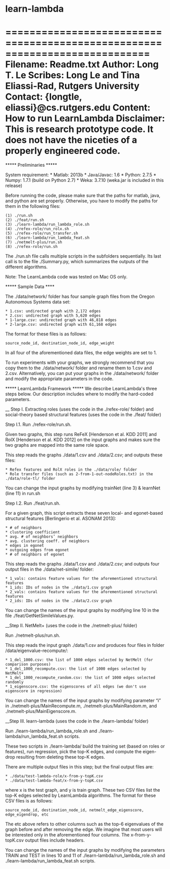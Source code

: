 # learn-lambda
============================================================================
Filename: Readme.txt
Author: Long T. Le
Scribes: Long Le and Tina Eliassi-Rad, Rutgers University
Contact: {longtle, eliassi}@cs.rutgers.edu
Content: How to run LearnLambda
Disclaimer:  This is research prototype code.  It does not have the niceties of a properly engineered code.
============================================================================

***** Preliminaries *****

System requirement:
	* Matlab: 2013b 
	* Java/Javac: 1.6
	* Python: 2.7.5
	* Numpy: 1.7.1 (build on Python 2.7)
	* Weka: 3.7.10 (weka.jar is included in this release)

Before running the code, please make sure that the paths for matlab, java, and python are set properly. Otherwise, you have to modify the paths for them in the following files:

	(1) ./run.sh
	(2) ./feat/run.sh                      
	(3) ./learn-lambda/run_lambda_role.sh  
	(4) ./refex-role/run_rolx.sh  
	(5) ./refex-role/run_transfer.sh
	(6) ./learn-lambda/run_lambda_feat.sh  
	(7) ./netmelt-plus/run.sh              
	(8) ./refex-role/run.sh

The ./run.sh file calls multiple scripts in the subfolders sequentially.  Its last call is to the file ./Summary.py, which summarizes the outputs of the different algorithms.  

Note: The LearnLambda code was tested on Mac OS only.

***** Sample Data ****

The ./data/network/ folder has four sample graph files from the Oregon Autonomous Systems data set:

	* 1.csv: undirected graph with 2,172 edges
	* 2.csv: undirected graph with 5,620 edges
	* 1-large.csv: undirected graph with 46,818 edges
	* 2-large.csv: undirected graph with 61,168 edges
	
The format for these files is as follows:

	source_node_id, destination_node_id, edge_weight
	
In all four of the aforementioned data files, the edge weights are set to 1.

To run experiments with your graphs, we strongly recommend that you copy them to the ./data/network/ folder and rename them to 1.csv and 2.csv.  Alternatively, you can put your graphs in the ./data/network/ folder and modify the appropriate parameters in the code.

***** LearnLambda Framework *****
We describe LearnLambda's three steps below.  Our description includes where to modify the hard-coded parameters.

__ Step I. Extracting roles (uses the code in the ./refex-role/ folder) and social-theory based structural features (uses the code in the ./feat/ folder)

Step I.1. Run ./refex-role/run.sh.

Given two graphs, this step runs ReFeX [Henderson et al. KDD 2011] and RolX [Henderson et al. KDD 2012] on the input graphs and makes sure the two graphs are mapped into the same role space.

This step reads the graphs ./data/1.csv and ./data/2.csv; and outputs these files:

	* Refex features and RolX roles in the ./data/role/ folder 
	* Role transfer files (such as 2-from-1-out-nodeRoles.txt) in the ./data/role-tl/ folder

You can change the input graphs by modifying trainNet (line 3) & learnNet (line 11) in run.sh 
 
Step I.2. Run ./feat/run.sh. 

For a given graph, this script extracts these seven local- and egonet-based structural features [Berlingerio et al. ASONAM 2013]:

	* # of neighbors 
	* clustering coefficient
	* avg. # of neighbors’ neighbors
	* avg. clustering coeff. of neighbors
	* edges in egonet
	* outgoing edges from egonet
	* # of neighbors of egonet

This step reads the graphs ./data/1.csv and ./data/2.csv; and outputs four output files in the ./data/net-simile/ folder:

	* 1_vals: contains feature values for the aforementioned structural features
	* 1_ids: IDs of nodes in the ./data/1.csv graph
	* 2_vals: contains feature values for the aforementioned structural features
	* 2_ids: IDs of nodes in the ./data/2.csv graph
	
You can change the names of the input graphs by modifying line 10 in the file ./feat/GetNetSimileValues.py.

__Step II. NetMelt+ (uses the code in the ./netmelt-plus/ folder)

Run ./netmelt-plus/run.sh. 

This step reads the input graph ./data/1.csv and produces four files in folder /data/eigenvalue-recompute/: 

	* 1_del_1000.csv: the list of 1000 edges selected by NetMelt (for comparison purposes)
	* 1_del_1000_recompute.csv: the list of 1000 edges selected by NetMelt+
	* 1_del_1000_recompute_random.csv: the list of 1000 edges selected randomly
	* 1_eigenscore.csv: the eigenscores of all edges (we don't use eigenscore in regression)
	
You can change the names of the input graphs by modifying parameter “i” in ./netmelt-plus/MainRecompute.m, ./netmelt-plus/MainRandom.m, and ./netmelt-plus/MainEigenscore.m.

__Step III. learn-lambda (uses the code in the ./learn-lambda/ folder)

Run ./learn-lambda/run_lambda_role.sh and ./learn-lambda/run_lambda_feat.sh scripts.

These two scripts in ./learn-lambda/ build the training set (based on roles or features), run regression, pick the top-K edges, and compute the eigen-drop resulting from deleting these top-K edges.

There are multiple output files in this step; but the final output files are:

	* ./data/test-lambda-role/x-from-y-topK.csv
	* ./data/test-lambda-feat/x-from-y-topK.csv 
	
where x is the test graph, and y is train graph. These two CSV files list the top-K edges selected by LearnLambda algorithms. The format for these CSV files is as follows: 

	source_node_id, destination_node_id, netmelt_edge_eigenscore, edge_eigendrop, etc
	
The etc above refers to other columns such as the top-6 eigenvalues of the graph before and after removing the edge.  We imagine that most users will be interested only in the aforementioned four columns.  The x-from-y-topK.csv output files include headers.

You can change the names of the input graphs by modifying the parameters TRAIN and TEST in lines 10 and 11 of ./learn-lambda/run_lambda_role.sh and ./learn-lambda/run_lambda_feat.sh scripts.
